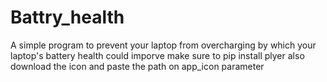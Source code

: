 # Battry_health

A simple program to prevent your laptop from overcharging by which your laptop's battery health could imporve 
make sure to pip install plyer also download the icon and paste the path on app_icon parameter
